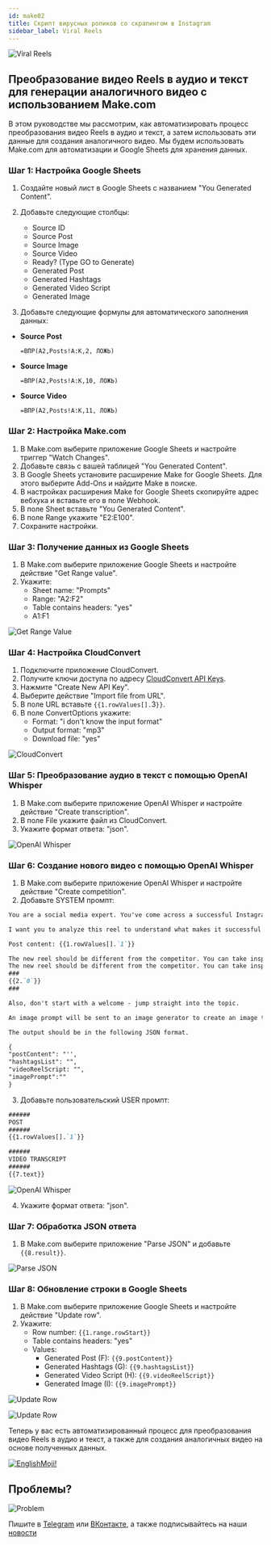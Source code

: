 ```yaml
---
id: make02
title: Скрипт вирусных роликов со скрапингом в Instagram
sidebar_label: Viral Reels
---
```


![Viral Reels](/img/make/make01.png)

## Преобразование видео Reels в аудио и текст для генерации аналогичного видео с использованием Make.com

В этом руководстве мы рассмотрим, как автоматизировать процесс преобразования видео Reels в аудио и текст, а затем использовать эти данные для создания аналогичного видео. Мы будем использовать Make.com для автоматизации и Google Sheets для хранения данных.

### Шаг 1: Настройка Google Sheets

1. Создайте новый лист в Google Sheets с названием "You Generated Content".
2. Добавьте следующие столбцы:
   - Source ID
   - Source Post
   - Source Image
   - Source Video
   - Ready? (Type GO to Generate)
   - Generated Post
   - Generated Hashtags
   - Generated Video Script
   - Generated Image

3. Добавьте следующие формулы для автоматического заполнения данных:

- **Source Post**
  ```excel
  =ВПР(A2,Posts!A:K,2, ЛОЖЬ)
  ```
- **Source Image**
  ```excel
  =ВПР(A2,Posts!A:K,10, ЛОЖЬ)
  ```
- **Source Video**
  ```excel
  =ВПР(A2,Posts!A:K,11, ЛОЖЬ)
  ```

### Шаг 2: Настройка Make.com

1. В Make.com выберите приложение Google Sheets и настройте триггер "Watch Changes".
2. Добавьте связь с вашей таблицей "You Generated Content".
3. В Google Sheets установите расширение Make for Google Sheets. Для этого выберите Add-Ons и найдите Make в поиске.
4. В настройках расширения Make for Google Sheets скопируйте адрес вебхука и вставьте его в поле Webhook.
5. В поле Sheet вставьте "You Generated Content".
6. В поле Range укажите "E2:E100".
7. Сохраните настройки.

### Шаг 3: Получение данных из Google Sheets

1. В Make.com выберите приложение Google Sheets и настройте действие "Get Range value".
2. Укажите:
   - Sheet name: "Prompts"
   - Range: "A2:F2"
   - Table contains headers: "yes"
   - A1:F1


![Get Range Value](/img/make/make02.png)

### Шаг 4: Настройка CloudConvert

1. Подключите приложение CloudConvert.
2. Получите ключи доступа по адресу [CloudConvert API Keys](https://cloudconvert.com/dashboard/api/v2/keys).
3. Нажмите "Create New API Key".
4. Выберите действие "Import file from URL".
5. В поле URL вставьте `{{1.rowValues[].`3`}}`.
6. В поле ConvertOptions укажите:
   - Format: "i don't know the input format"
   - Output format: "mp3"
   - Download file: "yes"

![CloudConvert](/img/make/make03.png)

### Шаг 5: Преобразование аудио в текст с помощью OpenAI Whisper

1. В Make.com выберите приложение OpenAI Whisper и настройте действие "Create transcription".
2. В поле File укажите файл из CloudConvert.
3. Укажите формат ответа: "json".

![OpenAI Whisper](/img/make/make04.png)

### Шаг 6: Создание нового видео с помощью OpenAI Whisper

1. В Make.com выберите приложение OpenAI Whisper и настройте действие "Create competition".
2. Добавьте SYSTEM промпт:

```markdown
You are a social media expert. You've come across a successful Instagram reel by a competitor. 

I want you to analyze this reel to understand what makes it successful and then draft a new reel for our own Instagram page. 

Post content: {{1.rowValues[].`1`}}

The new reel should be different from the competitor. You can take inspiration from the competitor's post but be original and create a unique angle.
The new reel should be different from the competitor. You can take inspiration fr om the competitor's post but be original and create a unique angle. Here are some details of our own Instagram page
###
{{2.`0`}}
###

Also, don't start with a welcome - jump straight into the topic.

An image prompt will be sent to an image generator to create an image to reflect the reel.

The output should be in the following JSON format.

{
"postContent": "'',
"hashtagsList": "",
"videoReelScript: "",
"imagePrompt":""
}
```
3. Добавьте пользовательский USER промпт:

```markdown
######
POST
######
{{1.rowValues[].`1`}}

######
VIDEO TRANSCRIPT
######
{{7.text}}
```

![OpenAI Whisper](/img/make/make05.png)

4. Укажите формат ответа: "json".

### Шаг 7: Обработка JSON ответа

1. В Make.com выберите приложение "Parse JSON" и добавьте `{{8.result}}`.

![Parse JSON](/img/make/make06.png)

### Шаг 8: Обновление строки в Google Sheets

1. В Make.com выберите приложение Google Sheets и настройте действие "Update row".
2. Укажите:
   - Row number: `{{1.range.rowStart}}`
   - Table contains headers: "yes"
   - Values:
     - Generated Post (F): `{{9.postContent}}`
     - Generated Hashtags (G): `{{9.hashtagsList}}`
     - Generated Video Script (H): `{{9.videoReelScript}}`
     - Generated Image (I): `{{9.imagePrompt}}`

![Update Row](/img/make/make07.png)

![Update Row](/img/make/make08.png)

Теперь у вас есть автоматизированный процесс для преобразования видео Reels в аудио и текст, а также для создания аналогичных видео на основе полученных данных.






[![EnglishMoji!](/img/logo/NeuroCoder.png)](https://vk.com/neurocoder)

## Проблемы?

![Problem](https://media.giphy.com/media/xTiTnGeUsWOEwsGoG4/giphy.gif)

Пишите в [Telegram](https://t.me/neuro_coder_group) или [ВКонтакте](https://vk.com/neurocoder), а также подписывайтесь на наши [новости](https://t.me/neuro_coder_ai)

<!-- ![JavaScript Camp](/img/bandlink.png) -->
